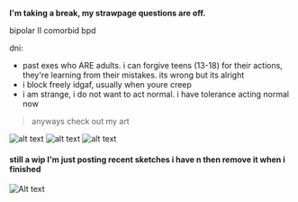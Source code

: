 **I'm taking a break, my strawpage questions are off.**

bipolar II comorbid bpd

dni:
- past exes who ARE adults. i can forgive teens (13-18) for their actions, they're learning from their mistakes. its wrong but its alright
- i block freely idgaf, usually when youre creep
- i am strange, i do not want to act normal. i have tolerance acting normal now

> anyways check out my art

![alt text](https://files.catbox.moe/p3im38.png)
![alt text](https://files.catbox.moe/d80ahu.jpg)
![alt text](https://files.catbox.moe/n75jco.png)
#### still a wip I'm just posting recent sketches i have n then remove it when i finished
![Alt text](https://files.catbox.moe/ztam00.jpg)
